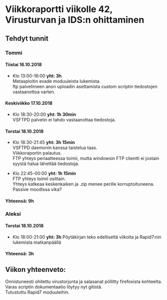# Viikkoraportti viikolle 42, Virusturvan ja IDS:n ohittaminen  

## Tehdyt tunnit  

### Tommi


#### Tiistai 16.10.2018
* Klo 13:00-16:00 **yht: 3h**  
Metasploitin evade moduuleista lukemista.  
ftp palvelimeen anon uploadin asettamista custom scriptin tiedostojen vastaanottoa varten.  

#### Keskiviikko 17.10.2018
* Klo 18:30-20:00 **yht: 1h 30min**  
VSFTPD palvelin ei tahdo vastaanottaa tiedostoja.  

#### Torstai 18.10.2018
* Klo 18:30-21:45 **yht: 3h 15min**  
VSFTPD daemonin kanssa taistelua taas.  
Viikkoraportin palautus.  
FTP yhteys periaatteessa toimii, mutta windowsin FTP clientti ei jostain syystä halua lähettää tiedostoja.  
  
* Klo 22:45-00:00 **yht: 1h 15min**  
FTP yhteys toimii osittain.  
Yhteys katkeaa keskenkaiken ja .zip menee perille korruptoituneena.  
Passive moodissa vika?


#### Yhteensä: 9h


### Aleksi  

#### Torstai 18.10.2018
* Klo 18:00-21:00 **yht: 3h** 
Pöytäkirjan teko edelliseltä viikolta ja Rapid7:nin lukemista matkanpäällä

  
#### Yhteensä: 3h


## Viikon yhteenveto:
Onnistuneesti ohitettu virustorjunta ja salasanat pöllitty firefoxista kohteelta.  
Varas scriptin dokumentaatio löytyy nyt gitistä.  
Tutustuttu Rapid7 moduuleihin.



